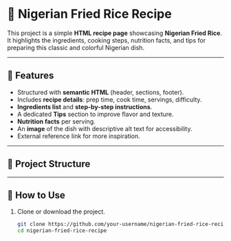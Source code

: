 # 🍚 Nigerian Fried Rice Recipe

This project is a simple **HTML recipe page** showcasing **Nigerian Fried Rice**.  
It highlights the ingredients, cooking steps, nutrition facts, and tips for preparing this classic and colorful Nigerian dish.

---

## 📖 Features
- Structured with **semantic HTML** (header, sections, footer).  
- Includes **recipe details**: prep time, cook time, servings, difficulty.  
- **Ingredients list** and **step-by-step instructions**.  
- A dedicated **Tips** section to improve flavor and texture.  
- **Nutrition facts** per serving.  
- An **image** of the dish with descriptive alt text for accessibility.  
- External reference link for more inspiration.

---

## 📂 Project Structure

---

## 🚀 How to Use
1. Clone or download the project.  
   ```bash
   git clone https://github.com/your-username/nigerian-fried-rice-recipe.git
   cd nigerian-fried-rice-recipe
